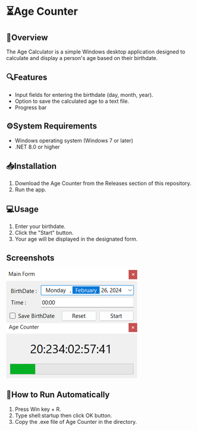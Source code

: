 # ⏳Age Counter

## 📄Overview
The Age Calculator is a simple Windows desktop application designed to calculate and display a person's age based on their birthdate.

## 🔍Features
- Input fields for entering the birthdate (day, month, year).
- Option to save the calculated age to a text file.
- Progress bar

## ⚙️System Requirements
- Windows operating system (Windows 7 or later)
- .NET 8.0 or higher

## 📥Installation
1. Download the Age Counter from the Releases section of this repository.
2. Run the app.

## 💻Usage
1. Enter your birthdate.
2. Click the "Start" button.
3. Your age will be displayed in the designated form.

## Screenshots
![Age Counter Screenshot](UI/screenshot.png)

## 💢How to Run Automatically
1. Press Win key + R.
2. Type shell:startup then click OK button.
3. Copy the .exe file of Age Counter in the directory.
